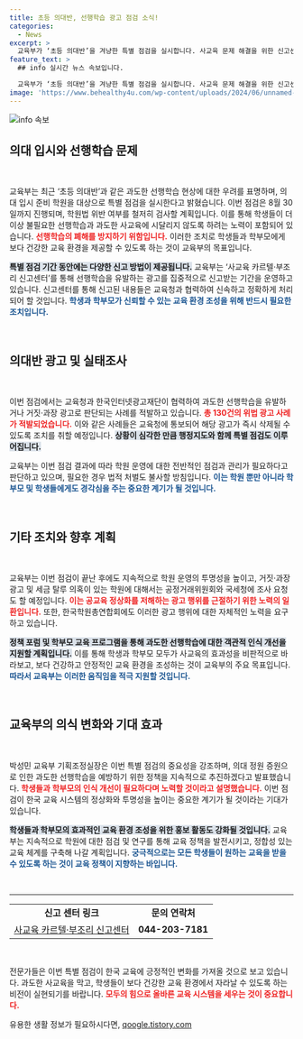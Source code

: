 ```yaml
---
title: 초등 의대반, 선행학습 광고 점검 소식!
categories:
  - News
excerpt: >
  교육부가 ‘초등 의대반’을 겨냥한 특별 점검을 실시합니다. 사교육 문제 해결을 위한 신고센터도 운영 중이며, 학원 광고 조사를 통해 과장·허위 광고를 적발하고 과태료를 부과할 예정입니다. 지금이 선행학습의 폐해를 바로잡을 기회입니다!
feature_text: >
  ## info 실시간 뉴스 속보입니다.

  교육부가 ‘초등 의대반’을 겨냥한 특별 점검을 실시합니다. 사교육 문제 해결을 위한 신고센터도 운영 중이며, 학원 광고 조사를 통해 과장·허위 광고를 적발하고 과태료를 부과할 예정입니다. 지금이 선행학습의 폐해를 바로잡을 기회입니다!
image: 'https://www.behealthy4u.com/wp-content/uploads/2024/06/unnamed-file.png'
---
```


<p><img src="https://www.behealthy4u.com/wp-content/uploads/2024/06/unnamed-file.png" alt="info 속보" /></p>

<h2 data-ke-size="size26">의대 입시와 선행학습 문제</h2>

<p data-ke-size="size16">&nbsp;</p>

<p>교육부는 최근 ‘초등 의대반’과 같은 과도한 선행학습 현상에 대한 우려를 표명하며, 의대 입시 준비 학원을 대상으로 특별 점검을 실시한다고 밝혔습니다. 이번 점검은 8월 30일까지 진행되며, 학원법 위반 여부를 철저히 검사할 계획입니다. 이를 통해 학생들이 더 이상 불필요한 선행학습과 과도한 사교육에 시달리지 않도록 하려는 노력이 포함되어 있습니다. <b><span style="color: #ee2323;">선행학습의 폐해를 방지하기 위함입니다.</span></b> 이러한 조치로 학생들과 학부모에게 보다 건강한 교육 환경을 제공할 수 있도록 하는 것이 교육부의 목표입니다.</p>

<p><b><span style="background-color: #21538527;">특별 점검 기간 동안에는 다양한 신고 방법이 제공됩니다.</span></b> 교육부는 ‘사교육 카르텔·부조리 신고센터’를 통해 선행학습을 유발하는 광고를 집중적으로 신고받는 기간을 운영하고 있습니다. 신고센터를 통해 신고된 내용들은 교육청과 협력하여 신속하고 정확하게 처리되어 할 것입니다. <b><span style="color: #1a5490;">학생과 학부모가 신뢰할 수 있는 교육 환경 조성을 위해 반드시 필요한 조치입니다.</span></b></p>

<p data-ke-size="size16">&nbsp;</p>

<h2 data-ke-size="size26">의대반 광고 및 실태조사</h2>

<p data-ke-size="size16">&nbsp;</p>

<p>이번 점검에서는 교육청과 한국인터넷광고재단이 협력하여 과도한 선행학습을 유발하거나 거짓·과장 광고로 판단되는 사례를 적발하고 있습니다. <b><span style="color: #ee2323;">총 130건의 위법 광고 사례가 적발되었습니다.</span></b> 이와 같은 사례들은 교육청에 통보되어 해당 광고가 즉시 삭제될 수 있도록 조치를 취할 예정입니다. <b><span style="background-color: #21538527;">상황이 심각한 만큼 행정지도와 함께 특별 점검도 이루어집니다.</span></b></p>

<p>교육부는 이번 점검 결과에 따라 학원 운영에 대한 전반적인 점검과 관리가 필요하다고 판단하고 있으며, 필요한 경우 법적 처벌도 불사할 방침입니다. <b><span style="color: #1a5490;">이는 학원 뿐만 아니라 학부모 및 학생들에게도 경각심을 주는 중요한 계기가 될 것입니다.</span></b></p>

<p data-ke-size="size16">&nbsp;</p>

<h2 data-ke-size="size26">기타 조치와 향후 계획</h2>

<p data-ke-size="size16">&nbsp;</p>

<p>교육부는 이번 점검이 끝난 후에도 지속적으로 학원 운영의 투명성을 높이고, 거짓·과장 광고 및 세금 탈루 의혹이 있는 학원에 대해서는 공정거래위원회와 국세청에 조사 요청도 할 예정입니다. <b><span style="color: #ee2323;">이는 공교육 정상화를 저해하는 광고 행위를 근절하기 위한 노력의 일환입니다.</span></b> 또한, 한국학원총연합회에도 이러한 광고 행위에 대한 자체적인 노력을 요구하고 있습니다.</p>

<p><b><span style="background-color: #21538527;">정책 포럼 및 학부모 교육 프로그램을 통해 과도한 선행학습에 대한 객관적 인식 개선을 지원할 계획입니다.</span></b> 이를 통해 학생과 학부모 모두가 사교육의 효과성을 비판적으로 바라보고, 보다 건강하고 안정적인 교육 환경을 조성하는 것이 교육부의 주요 목표입니다. <b><span style="color: #1a5490;">따라서 교육부는 이러한 움직임을 적극 지원할 것입니다.</span></b></p>

<p data-ke-size="size16">&nbsp;</p>

<h2 data-ke-size="size26">교육부의 의식 변화와 기대 효과</h2>

<p data-ke-size="size16">&nbsp;</p>

<p>박성민 교육부 기획조정실장은 이번 특별 점검의 중요성을 강조하며, 의대 정원 증원으로 인한 과도한 선행학습을 예방하기 위한 정책을 지속적으로 추진하겠다고 발표했습니다. <b><span style="color: #ee2323;">학생들과 학부모의 인식 개선이 필요하다며 노력할 것이라고 설명했습니다.</span></b> 이번 점검이 한국 교육 시스템의 정상화와 투명성을 높이는 중요한 계기가 될 것이라는 기대가 있습니다.</p>

<p><b><span style="background-color: #21538527;">학생들과 학부모의 효과적인 교육 환경 조성을 위한 홍보 활동도 강화될 것입니다.</span></b> 교육부는 지속적으로 학원에 대한 점검 및 연구를 통해 교육 정책을 발전시키고, 정합성 있는 교육 체계를 구축해 나갈 계획입니다. <b><span style="color: #1a5490;">궁극적으로는 모든 학생들이 원하는 교육을 받을 수 있도록 하는 것이 교육 정책이 지향하는 바입니다.</span></b></p>

<p data-ke-size="size16">&nbsp;</p>

<hr>

<table style="width: 100%;">
<tr>
<td style="text-align: center; height: 17px;"><b>신고 센터 링크</b></td>
<td style="text-align: center; height: 17px;"><b>문의 연락처</b></td>
</tr>
<tr>
<td style="text-align: center; height: 17px;"><a href="https://fair-edu.moe.go.kr">사교육 카르텔·부조리 신고센터</a></td>
<td style="text-align: center; height: 17px;"><b>044-203-7181</b></td>
</tr>
</table>

<p data-ke-size="size16">&nbsp;</p>

<p>전문가들은 이번 특별 점검이 한국 교육에 긍정적인 변화를 가져올 것으로 보고 있습니다. 과도한 사교육을 막고, 학생들이 보다 건강한 교육 환경에서 자라날 수 있도록 하는 비전이 실현되기를 바랍니다. <b><span style="color: #ee2323;">모두의 힘으로 올바른 교육 시스템을 세우는 것이 중요합니다.</span></b></p>
유용한 생활 정보가 필요하시다면, <a href="https://qoogle.tistory.com" rel="dofollow">qoogle.tistory.com</a>


